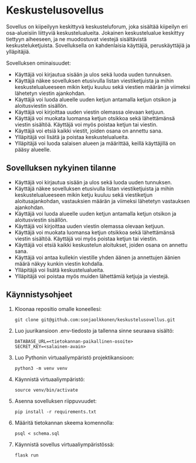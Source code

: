 # Keskustelusovellus

Sovellus on kiipeilyyn keskittyvä keskusteluforum, joka sisältää kiipeilyn eri osa-alueisiin liittyviä keskustelualueita. Jokainen keskustelualue keskittyy tiettyyn aiheeseen, ja ne muodostuvat viestejä sisältävistä keskusteluketjuista. Sovelluksella on kahdenlaisia käyttäjiä, peruskäyttäjiä ja ylläpitäjiä. 

Sovelluksen ominaisuudet:

- Käyttäjä voi kirjautua sisään ja ulos sekä luoda uuden tunnuksen.
- Käyttäjä näkee sovelluksen etusivulla listan viestiketjuista ja mihin keskustelualueeseen mikin ketju kuuluu sekä viestien määrän ja viimeksi lähetetyn viestin ajankohdan.
- Käyttäjä voi luoda alueelle uuden ketjun antamalla ketjun otsikon ja aloitusviestin sisällön.
- Käyttäjä voi kirjoittaa uuden viestin olemassa olevaan ketjuun.
- Käyttäjä voi muokata luomansa ketjun otsikkoa sekä lähettämänsä viestin sisältöä. Käyttäjä voi myös poistaa ketjun tai viestin.
- Käyttäjä voi etsiä kaikki viestit, joiden osana on annettu sana.
- Ylläpitäjä voi lisätä ja poistaa keskustelualueita.
- Ylläpitäjä voi luoda salaisen alueen ja määrittää, keillä käyttäjillä on pääsy alueelle.

## Sovelluksen nykyinen tilanne

- Käyttäjä voi kirjautua sisään ja ulos sekä luoda uuden tunnuksen.
- Käyttäjä näkee sovelluksen etusivulla listan viestiketjuista ja mihin keskustelualueeseen mikin ketju kuuluu sekä viestiketjun aloitusajankohdan, vastauksien määrän ja viimeksi lähetetyn vastauksen ajankohdan.
- Käyttäjä voi luoda alueelle uuden ketjun antamalla ketjun otsikon ja aloitusviestin sisällön.
- Käyttäjä voi kirjoittaa uuden viestin olemassa olevaan ketjuun.
- Käyttäjä voi muokata luomansa ketjun otsikkoa sekä lähettämänsä viestin sisältöä. Käyttäjä voi myös poistaa ketjun tai viestin.
- Käyttäjä voi etsiä kaikki keskustelun aloitukset, joiden osana on annettu sana.
- Käyttäjä voi antaa kullekin viestille yhden äänen ja annettujen äänien määrä näkyy kunkin viestin kohdalla.
- Ylläpitäjä voi lisätä keskustelualueita.
- Ylläpitäjä voi poistaa myös muiden lähettämiä ketjuja ja viestejä.

## Käynnistysohjeet

1) Kloonaa repositio omalle koneellesi:
   ```
   git clone git@github.com:sonjaolkkonen/keskustelusovellus.git
2) Luo juurikansioon .env-tiedosto ja tallenna sinne seuraava sisältö:
   ```
   DATABASE_URL=<tietokannan-paikallinen-osoite>
   SECRET_KEY=<salainen-avain>
3) Luo Pythonin virtuaaliympäristö projektikansioon:
   ```
   python3 -m venv venv
4) Käynnistä virtuaaliympäristö:
   ```
   source venv/bin/activate
5) Asenna sovelluksen riippuvuudet:
   ```
   pip install -r requirements.txt
6) Määritä tietokannan skeema komennolla:
   ```
   psql < schema.sql
7) Käynnistä sovellus virtuaaliympäristössä:
   ```
   flask run 
